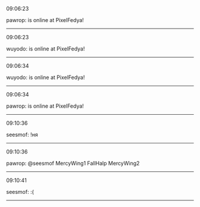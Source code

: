 09:06:23

pawrop: is online at PixelFedya!

---

09:06:23

wuyodo: is online at PixelFedya!

---

09:06:34

wuyodo: is online at PixelFedya!

---

09:06:34

pawrop: is online at PixelFedya!

---

09:10:36

seesmof: !ня

---

09:10:36

pawrop: @seesmof MercyWing1 FallHalp MercyWing2

---

09:10:41

seesmof: :(

---

